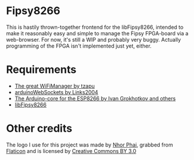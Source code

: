 # Fipsy8266
This is hastily thrown-together frontend for the libFipsy8266, intended to make it reasonably easy and simple to manage the Fipsy FPGA-board via a web-browser. For now, it's still a WIP and probably very buggy. Actually programming of the FPGA isn't implemented just yet, either.

# Requirements
* [The great WiFiManager by tzapu](https://github.com/tzapu/WiFiManager)
* [arduinoWebSockets by Links2004](https://github.com/Links2004/arduinoWebSockets)
* [The Arduino-core for the ESP8266 by Ivan Grokhotkov and others](https://github.com/esp8266/Arduino)
* [libFipsy8266](https://github.com/WereCatf/libFipsy8266)

# Other credits
The logo I use for this project was made by [Nhor Phai](https://www.flaticon.com/authors/nhor-phai), grabbed from [Flaticon](https://www.flaticon.com/) and is licensed by [Creative Commons BY 3.0](http://creativecommons.org/licenses/by/3.0/)
